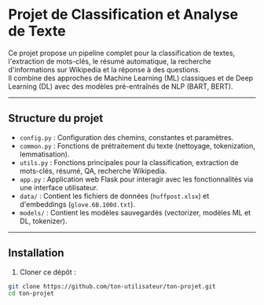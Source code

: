 # Projet de Classification et Analyse de Texte

Ce projet propose un pipeline complet pour la classification de textes, l'extraction de mots-clés, le résumé automatique, la recherche d'informations sur Wikipedia et la réponse à des questions.  
Il combine des approches de Machine Learning (ML) classiques et de Deep Learning (DL) avec des modèles pré-entraînés de NLP (BART, BERT).

---

## Structure du projet

- `config.py` : Configuration des chemins, constantes et paramètres.
- `common.py` : Fonctions de prétraitement du texte (nettoyage, tokenization, lemmatisation).
- `utils.py` : Fonctions principales pour la classification, extraction de mots-clés, résumé, QA, recherche Wikipedia.
- `app.py` : Application web Flask pour interagir avec les fonctionnalités via une interface utilisateur.
- `data/` : Contient les fichiers de données (`huffpost.xlsx`) et d'embeddings (`glove.6B.100d.txt`).
- `models/` : Contient les modèles sauvegardés (vectorizer, modèles ML et DL, tokenizer).

---

## Installation

1. Cloner ce dépôt :

```bash
git clone https://github.com/ton-utilisateur/ton-projet.git
cd ton-projet
